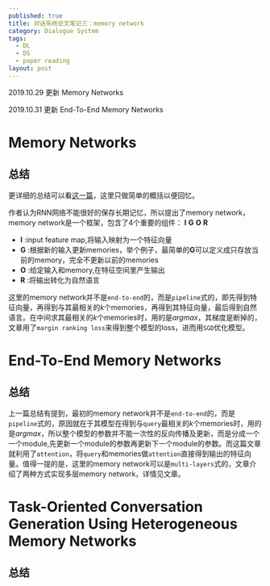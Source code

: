 ```yaml
---
published: true
title: 对话系统论文笔记三：memory network
category: Dialogue System
tags: 
  - DL
  - DS
  - paper reading
layout: post
---
```


2019.10.29 更新 Memory Networks

2019.10.31 更新 End-To-End Memory Networks

# Memory Networks

## 总结

更详细的总结可以看[这一篇](http://www.shuang0420.com/2017/12/04/%E8%AE%BA%E6%96%87%E7%AC%94%E8%AE%B0%20-%20Memory%20Networks/)，这里只做简单的概括以便回忆。

作者认为RNN网络不能很好的保存长期记忆，所以提出了memory network，memory network是一个框架，包含了4个重要的组件： **I** **G** **O** **R** 

- **I** :input feature map,将输入映射为一个特征向量
- **G** :根据新的输入更新memories，举个例子，最简单的**G**可以定义成只存放当前的memory，完全不更新以前的memories
- **O** :给定输入和memory,在特征空间里产生输出
- **R** :将输出转化为自然语言

这里的memory network并不是`end-to-end`的，而是`pipeline`式的，即先得到特征向量，再得到与其最相关的$k$个memories，再得到其特征向量，最后得到自然语言。在中间求其最相关的$k$个memories时，用的是$arg max$，其梯度是断掉的，文章用了`margin ranking loss`来得到整个模型的loss，进而用`SGD`优化模型。

# End-To-End Memory Networks

## 总结

上一篇总结有提到，最初的memory network并不是`end-to-end`的，而是`pipeline`式的，原因就在于其模型在得到与`query`最相关的$k$个memories时，用的是$argmax$，所以整个模型的参数并不能一次性的反向传播及更新，而是分成一个一个module,先更新一个module的参数再更新下一个module的参数。而这篇文章就利用了`attention`，将`query`和memories做`attention`直接得到输出的特征向量。值得一提的是，这里的memory network可以是`multi-layers`式的，文章介绍了两种方式实现多层memory network，详情见文章。

# Task-Oriented Conversation Generation Using Heterogeneous Memory Networks

## 总结